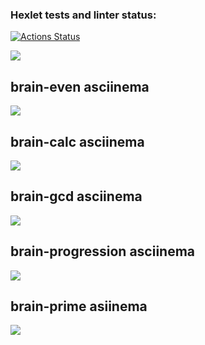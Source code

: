 ### Hexlet tests and linter status:
[![Actions Status](https://github.com/giantello12/python-project-49/actions/workflows/hexlet-check.yml/badge.svg)](https://github.com/giantello12/python-project-49/actions)

<a href="https://codeclimate.com/github/giantello12/python-project-49/maintainability"><img src="https://api.codeclimate.com/v1/badges/259cf238e5b3fc8f2e13/maintainability" /></a>

<h2>brain-even asciinema</h2>
<a href="https://asciinema.org/a/PVqSVKYu0PsrbtGqmEm6q70d7" target="_blank"><img src="https://asciinema.org/a/PVqSVKYu0PsrbtGqmEm6q70d7.svg" /></a>

<h2>brain-calc asciinema</h2>
<a href="https://asciinema.org/a/R9W2zY6MwaJZg4q3bLpts9AIn" target="_blank"><img src="https://asciinema.org/a/R9W2zY6MwaJZg4q3bLpts9AIn.svg" /></a>

<h2>brain-gcd asciinema</h2>
<a href="https://asciinema.org/a/ZVcqdHsgdWUMzYqjZaN1BvDEK" target="_blank"><img src="https://asciinema.org/a/ZVcqdHsgdWUMzYqjZaN1BvDEK.svg" /></a>

<h2>brain-progression asciinema</h2>
<a href="https://asciinema.org/a/Y969PUBq372msQCCQolnJOtFK" target="_blank"><img src="https://asciinema.org/a/Y969PUBq372msQCCQolnJOtFK.svg" /></a>

<h2>brain-prime asiinema</h2>
<a href="https://asciinema.org/a/AiKhVIN1qZ71Nk2W4lsptxRps" target="_blank"><img src="https://asciinema.org/a/AiKhVIN1qZ71Nk2W4lsptxRps.svg" /></a>
